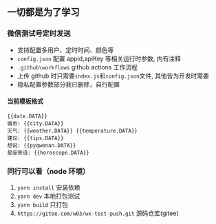 ## 一切都是为了学习

### 微信测试号定时发送

- 支持配置多用户、定时时间、颜色等
- `config.json` 配置 appid,apiKey 等相关运行时参数, 内有注释
- `.github\workflows` github actions 工作流程
- 上传 github 时只需要`index.js`和`config.json`文件, 其他皆为开发时需要
- 隐私配置参数部分我已删除，自行配置

#### 当前模板格式

```
{{date.DATA}}
城市: {{city.DATA}}
天气: {{weather.DATA}} {{temperature.DATA}}
建议: {{tips.DATA}}
想说: {{pyqwenan.DATA}}
星座寄语: {{horoscope.DATA}}

```

### 同行可以看（node 环境）

1. `yarn install` 安装依赖
2. `yarn dev` 本地打包测试
3. `yarn build` 只打包
4. `https://gitee.com/w03/wx-test-push.git` 源码仓库(gitee)

